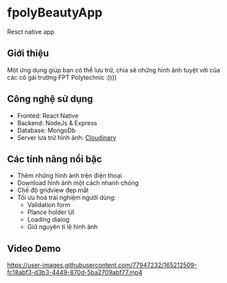 # fpolyBeautyApp
Resct native app

## Giới thiệu
Một ứng dụng giúp bạn có thể lưu trữ, chia sẽ những hình ảnh tuyệt vời của các cô gái trường FPT Polytechnic :))))

## Công nghệ sử dụng
 - Fronted: React Native
 - Backend: NodeJs & Express
 - Database: MongoDb
 - Server lưa trữ hình ảnh: <a target="_blank" href="https://cloudinary.com">Cloudinary <a/>

## Các tính năng nổi bậc
  - Thêm những hình ảnh trên điện thoại
  - Download hình ảnh một cách nhanh chóng
  - Chế độ gridview đẹp mắt
  - Tối ưu hoá trải nghiệm người dùng:
    + Validation form
    + Plance holder UI
    + Loading dialog
    + Giữ nguyên tỉ lệ hình ảnh
  
 ## Video Demo
  https://user-images.githubusercontent.com/77947232/165212509-fc18abf3-d3b3-4449-870d-5ba2709abf77.mp4
